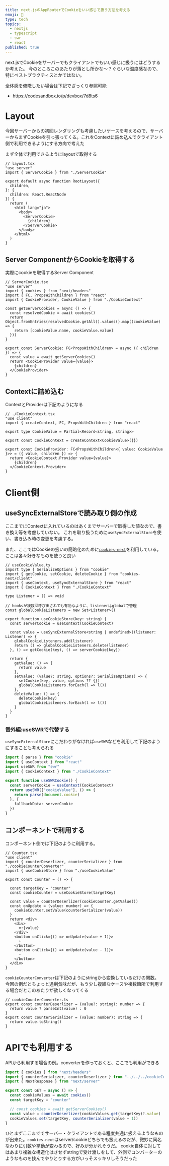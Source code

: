 ```yaml
---
title: next.jsのAppRouterでCookieをいい感じで扱う方法を考える
emoji: 🍪
type: tech
topics:
  - nextjs
  - typescript
  - swr
  - react
published: true
---
```


next.jsでCookieをサーバーでもクライアントでもいい感じに扱うにはどうするか考えた。
今のところこのあたりが落とし所かな〜？ぐらいな温度感なので、特にベストプラクティスとかではない。

全体感を俯瞰したい場合は下記でざっくり参照可能
* https://codesandbox.io/p/devbox/7d8ts6

# Layout
今回サーバーからの初回レンダリングも考慮したいケースを考えるので、サーバーからまずCookieを引っ張ってくる。これをContextに詰め込んでクライアント側で利用できるようにする方向で考えた


まず全体で利用できるようにlayoutで取得する

```tsx
// layout.tsx
"use server"
import { ServerCookie } from "./ServerCookie"

export default async function RootLayout({
  children,
}: {
  children: React.ReactNode
}) {
  return (
    <html lang="ja">
      <body>
        <ServerCookie>
          {children}
        </ServerCookie>
      </body>
    </html>
  )
}
```
## Server ComponentからCookieを取得する
実際にcookieを取得するServer Component

```tsx
// ServerCookie.tsx
"use server"
import { cookies } from "next/headers"
import { FC, PropsWithChildren } from "react"
import { CookieProvider, CookieValue } from "./CookieContext"

const getServerCookies = async () => {
  const resolvedCookie = await cookies()
  return Object.fromEntries(resolvedCookie.getAll().values().map((cookieValue) => {
    return [cookieValue.name, cookieValue.value]
  }))
}

export const ServerCookie: FC<PropsWithChildren> = async ({ children }) => {
  const value = await getServerCookies()
  return <CookieProvider value={value}>
    {children}
  </CookieProvider>
}
```

## Contextに詰め込む

ContextとProviderは下記のようになる

```tsx
// ./CookieContext.tsx
"use client"
import { createContext, FC, PropsWithChildren } from "react"

export type CookieValue = Partial<Record<string, string>>

export const CookieContext = createContext<CookieValue>({})

export const CookieProvider: FC<PropsWithChildren<{ value: CookieValue }>> = ({ value, children }) => {
  return <CookieContext.Provider value={value}>
    {children}
  </CookieContext.Provider>
}
```

# Client側

## useSyncExternalStoreで読み取り側の作成

ここまでにContextに入れているのはあくまでサーバーで取得した値なので、書き換え等を考慮していない。
これを取り扱うために`useSyncExternalStore`を使い、書き込み時の変更を考慮する。

また、ここではCookieの扱いの簡略化のために[`cookies-next`](https://www.npmjs.com/package/cookies-next)を利用している。ここは各々好きなものを使うと良い

```tsx
// useCookieValue.ts
import type { SerializeOptions } from "cookie"
import { getCookie, setCookie, deleteCookie } from "cookies-next/client"
import { useContext, useSyncExternalStore } from "react"
import { CookieContext } from "./CookieContext"

type Listener = () => void

// hooksが複数回呼び出されても有効なように、listenerはglobalで管理
const globalCookieListeners = new Set<Listener>()

export function useCookieStore(key: string) {
  const serverCookie = useContext(CookieContext)

  const value = useSyncExternalStore<string | undefined>((listener: Listener) => {
    globalCookieListeners.add(listener)
    return () => globalCookieListeners.delete(listener)
  }, () => getCookie(key), () => serverCookie[key])

  return {
    getValue: () => {
      return value
    },
    setValue: (value?: string, options?: SerializeOptions) => {
      setCookie(key, value, options ?? {})
      globalCookieListeners.forEach(l => l())
    },
    deleteValue: () => {
      deleteCookie(key)
      globalCookieListeners.forEach(l => l())
    }
  }
}
```

### 番外編:useSWRで代替する

`useSyncExternalStore`にこだわりがなければ`useSWR`などを利用して下記のようにすることも考えられる

```ts
import { parse } from "cookie"
import { useContext } from "react"
import useSWR from "swr"
import { CookieContext } from "./CookieContext"

export function useSWRCookie() {
  const serverCookie = useContext(CookieContext)
  return useSWR(["cookieValue"], () => {
    return parse(document.cookie)
  }, {
    fallbackData: serverCookie
  })
}
```

## コンポーネントで利用する

コンポーネント側では下記のように利用する。

```tsx
// Counter.tsx
"use client"
import { counterDeserlizer, counterSerializer } from "./cookieCounterConverter"
import { useCookieStore } from "./useCookieValue"

export const Counter = () => {

  const targetKey = "counter"
  const cookieCounter = useCookieStore(targetKey)

  const value = counterDeserlizer(cookieCounter.getValue())
  const onUpdate = (value: number) => {
    cookieCounter.setValue(counterSerializer(value))
  }
  return <div>
    <div>
      v:{value}
    </div>
    <button onClick={() => onUpdate(value + 1)}>
      +
    </button>
    <button onClick={() => onUpdate(value - 1)}>
      -
    </button>
  </div>
}
```

`cookieCounterConverter`は下記のようにstringから変換しているだけの関数。
今回の例だとちょっと過剰気味だが、もう少し複雑なケースや複数箇所で利用する場合だとこのあたりが欲しくなってくる

```tsx
// cookieCounterConverter.ts
export const counterDeserlizer = (value?: string): number => {
  return value ? parseInt(value) : 0
}
export const counterSerializer = (value: number): string => {
  return value.toString()
}
```

# APIでも利用する

APIから利用する場合の例。converterを作っておくと、ここでも利用ができる

```ts
import { cookies } from "next/headers"
import { counterSerializer, counterDeserlizer } from "../../../cookieCounterConverter"
import { NextResponse } from "next/server"

export const GET = async () => {
  const cookieValues = await cookies()
  const targetKey = "counter"

  // const cookies = await getServerCookies()
  const value = counterDeserlizer(cookieValues.get(targetKey)?.value)
  cookieValues.set(targetKey, counterSerializer(value + 1))
}
```

ひとまずここまででサーバー・クライアントである程度共通に扱えるようなものが出来た。`cookies-next`はserver/cookieどちらでも扱えるのだが、微妙に同名なわりに引数や挙動が変わるので、好みが分かれそうだ。
cookie自体に対してはあまり複雑な構造化はさせずstringで受け渡しをして、外側でコンバーターのようなものを挟んでやりとりする方がいっそスッキリしそうだった